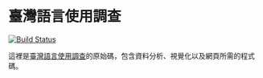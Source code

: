 # 臺灣語言使用調查

[![Build Status](https://travis-ci.org/twLangSurvey/main.svg?branch=master)](https://travis-ci.org/twLangSurvey/main)

這裡是[臺灣語言使用調查](https://twlangsurvey.github.io/main/)的原始碼，包含資料分析、視覺化以及網頁所需的程式碼。
